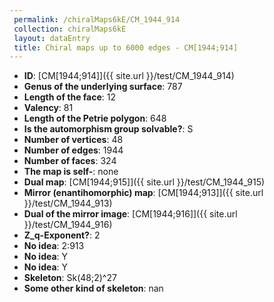 ```yaml
--- 
 permalink: /chiralMaps6kE/CM_1944_914 
 collection: chiralMaps6kE
 layout: dataEntry
 title: Chiral maps up to 6000 edges - CM[1944;914]
---
```


- **ID**: [CM[1944;914]]({{ site.url }}/test/CM_1944_914)
- **Genus of the underlying surface**: 787
- **Length of the face**: 12
- **Valency**: 81
- **Length of the Petrie polygon**: 648
- **Is the automorphism group solvable?**: S
- **Number of vertices**: 48
- **Number of edges**: 1944
- **Number of faces**: 324
- **The map is self-**: none
- **Dual map**: [CM[1944;915]]({{ site.url }}/test/CM_1944_915)
- **Mirror (enantihomorphic) map**: [CM[1944;913]]({{ site.url }}/test/CM_1944_913)
- **Dual of the mirror image**: [CM[1944;916]]({{ site.url }}/test/CM_1944_916)
- **Z_q-Exponent?**: 2
- **No idea**:  2:913
- **No idea**: Y
- **No idea**: Y
- **Skeleton**: Sk(48;2)^27
- **Some other kind of skeleton**: nan
